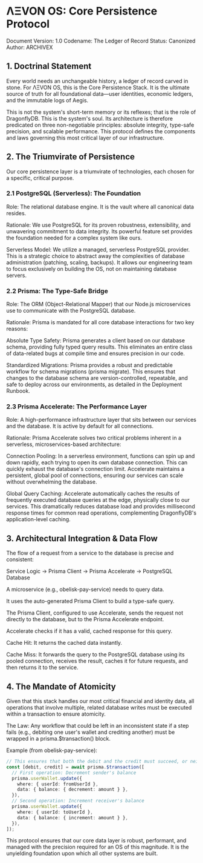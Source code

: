 
# ΛΞVON OS: Core Persistence Protocol
Document Version: 1.0
Codename: The Ledger of Record
Status: Canonized
Author: ARCHIVEX

## 1. Doctrinal Statement
Every world needs an unchangeable history, a ledger of record carved in stone. For ΛΞVON OS, this is the Core Persistence Stack. It is the ultimate source of truth for all foundational data—user identities, economic ledgers, and the immutable logs of Aegis.

This is not the system's short-term memory or its reflexes; that is the role of DragonflyDB. This is the system's soul. Its architecture is therefore predicated on three non-negotiable principles: absolute integrity, type-safe precision, and scalable performance. This protocol defines the components and laws governing this most critical layer of our infrastructure.

## 2. The Triumvirate of Persistence
Our core persistence layer is a triumvirate of technologies, each chosen for a specific, critical purpose.

### 2.1 PostgreSQL (Serverless): The Foundation
Role: The relational database engine. It is the vault where all canonical data resides.

Rationale: We use PostgreSQL for its proven robustness, extensibility, and unwavering commitment to data integrity. Its powerful feature set provides the foundation needed for a complex system like ours.

Serverless Model: We utilize a managed, serverless PostgreSQL provider. This is a strategic choice to abstract away the complexities of database administration (patching, scaling, backups). It allows our engineering team to focus exclusively on building the OS, not on maintaining database servers.

### 2.2 Prisma: The Type-Safe Bridge
Role: The ORM (Object-Relational Mapper) that our Node.js microservices use to communicate with the PostgreSQL database.

Rationale: Prisma is mandated for all core database interactions for two key reasons:

Absolute Type Safety: Prisma generates a client based on our database schema, providing fully typed query results. This eliminates an entire class of data-related bugs at compile time and ensures precision in our code.

Standardized Migrations: Prisma provides a robust and predictable workflow for schema migrations (prisma migrate). This ensures that changes to the database schema are version-controlled, repeatable, and safe to deploy across our environments, as detailed in the Deployment Runbook.

### 2.3 Prisma Accelerate: The Performance Layer
Role: A high-performance infrastructure layer that sits between our services and the database. It is active by default for all connections.

Rationale: Prisma Accelerate solves two critical problems inherent in a serverless, microservices-based architecture:

Connection Pooling: In a serverless environment, functions can spin up and down rapidly, each trying to open its own database connection. This can quickly exhaust the database's connection limit. Accelerate maintains a persistent, global pool of connections, ensuring our services can scale without overwhelming the database.

Global Query Caching: Accelerate automatically caches the results of frequently executed database queries at the edge, physically close to our services. This dramatically reduces database load and provides millisecond response times for common read operations, complementing DragonflyDB's application-level caching.

## 3. Architectural Integration & Data Flow
The flow of a request from a service to the database is precise and consistent:

Service Logic -> Prisma Client -> Prisma Accelerate -> PostgreSQL Database

A microservice (e.g., obelisk-pay-service) needs to query data.

It uses the auto-generated Prisma Client to build a type-safe query.

The Prisma Client, configured to use Accelerate, sends the request not directly to the database, but to the Prisma Accelerate endpoint.

Accelerate checks if it has a valid, cached response for this query.

Cache Hit: It returns the cached data instantly.

Cache Miss: It forwards the query to the PostgreSQL database using its pooled connection, receives the result, caches it for future requests, and then returns it to the service.

## 4. The Mandate of Atomicity
Given that this stack handles our most critical financial and identity data, all operations that involve multiple, related database writes must be executed within a transaction to ensure atomicity.

The Law: Any workflow that could be left in an inconsistent state if a step fails (e.g., debiting one user's wallet and crediting another) must be wrapped in a prisma.$transaction() block.

Example (from obelisk-pay-service):

```typescript
// This ensures that both the debit and the credit must succeed, or neither will.
const [debit, credit] = await prisma.$transaction([
  // First operation: Decrement sender's balance
  prisma.userWallet.update({
    where: { userId: fromUserId },
    data: { balance: { decrement: amount } },
  }),
  // Second operation: Increment receiver's balance
  prisma.userWallet.update({
    where: { userId: toUserId },
    data: { balance: { increment: amount } },
  }),
]);
```

This protocol ensures that our core data layer is robust, performant, and managed with the precision required for an OS of this magnitude. It is the unyielding foundation upon which all other systems are built.
